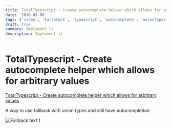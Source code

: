 ```yaml
---
title: TotalTypescript - Create autocomplete helper which allows for arbitrary values
date: '2016-03-08'
tags: ['video', 'fullStack', 'typescript', 'autocomplete', 'unionTypes', 'read', '', 'withResume']
draft: true
summary: Implement it
description: Implement it
---
```

# TotalTypescript - Create autocomplete helper which allows for arbitrary values


[TotalTypescript - Create autocomplete helper which allows for arbitrary values](https://www.totaltypescript.com/tips/create-autocomplete-helper-which-allows-for-arbitrary-values)

A way to use fallback with union types and still have autocompletion

![Fallback text 1](/static/assets/pasted-image-20221012173632.png)


